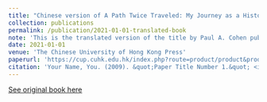```yaml
---
title: "Chinese version of A Path Twice Traveled: My Journey as a Historian of China"
collection: publications
permalink: /publication/2021-01-01-translated-book
note: 'This is the translated version of the title by Paul A. Cohen published in 2019 by Harvard University Press.'
date: 2021-01-01
venue: 'The Chinese University of Hong Kong Press'
paperurl: 'https://cup.cuhk.edu.hk/index.php?route=product/product&product_id=4134'
citation: 'Your Name, You. (2009). &quot;Paper Title Number 1.&quot; <i>Journal 1</i>. 1(1).'
---
```

[See original book here](https://www.hup.harvard.edu/catalog.php?isbn=9780674237292)

